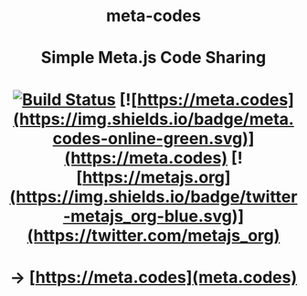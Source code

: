 # <p align="center">meta-codes</p>

# <p align="center">Simple Meta.js Code Sharing</p> 

# <p align="center">[![Build Status](https://travis-ci.org/florianmaxim/meta-codes.svg?branch=master)](https://travis-ci.org/florianmaxim/meta-codes) [![https://meta.codes](https://img.shields.io/badge/meta.codes-online-green.svg)](https://meta.codes) [![https://metajs.org](https://img.shields.io/badge/twitter-metajs_org-blue.svg)](https://twitter.com/metajs_org)</p>

# <p align="center"> → [https://meta.codes](meta.codes)</p>